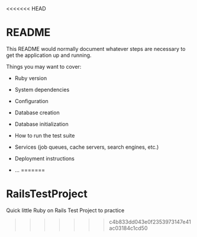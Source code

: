 <<<<<<< HEAD
# README

This README would normally document whatever steps are necessary to get the
application up and running.

Things you may want to cover:

* Ruby version

* System dependencies

* Configuration

* Database creation

* Database initialization

* How to run the test suite

* Services (job queues, cache servers, search engines, etc.)

* Deployment instructions

* ...
=======
# RailsTestProject
Quick little Ruby on Rails Test Project to practice
>>>>>>> c4b833dd043e0f2353973147e41ac03184c1cd50
